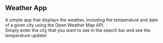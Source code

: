 ## Weather App

A simple app that displays the weather, including the temperature and date of a given city using the Open Weather Map API.
<br>Simply enter the city that you want to see in the search bar and see the temperature update!
